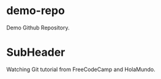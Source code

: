 # demo-repo

Demo Github Repository.


# SubHeader

Watching Git tutorial from FreeCodeCamp and HolaMundo.